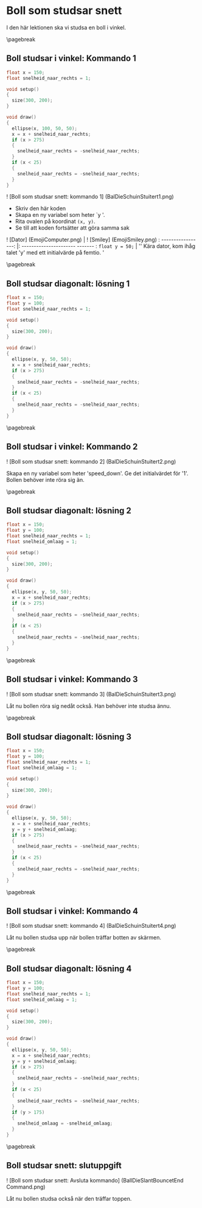 # Boll som studsar snett

I den här lektionen ska vi studsa en boll i vinkel.

\pagebreak

## Boll studsar i vinkel: Kommando 1

```c++
float x = 150;
float snelheid_naar_rechts = 1;

void setup()
{
  size(300, 200);
}

void draw()
{
  ellipse(x, 100, 50, 50);
  x = x + snelheid_naar_rechts;
  if (x > 275)
  {
    snelheid_naar_rechts = -snelheid_naar_rechts;
  }
  if (x < 25)
  {
    snelheid_naar_rechts = -snelheid_naar_rechts;
  }
}
```

! [Boll som studsar snett: kommando 1] (BalDieSchuinStuitert1.png)

 * Skriv den här koden
 * Skapa en ny variabel som heter `y '.
 * Rita ovalen på koordinat `(x, y)`.
 * Se till att koden fortsätter att göra samma sak

! [Dator] (EmojiComputer.png) | ! [Smiley] (EmojiSmiley.png)
: -----------------: |: ---------------------- ------- :
`float y = 50;` | '' Kära dator, kom ihåg talet 'y' med ett initialvärde på femtio. '

\pagebreak

## Boll studsar diagonalt: lösning 1

```c++
float x = 150;
float y = 100;
float snelheid_naar_rechts = 1;

void setup()
{
  size(300, 200);
}

void draw()
{
  ellipse(x, y, 50, 50);
  x = x + snelheid_naar_rechts;
  if (x > 275)
  {
    snelheid_naar_rechts = -snelheid_naar_rechts;
  }
  if (x < 25)
  {
    snelheid_naar_rechts = -snelheid_naar_rechts;
  }
}
```

\pagebreak

## Boll studsar i vinkel: Kommando 2

! [Boll som studsar snett: kommando 2] (BalDieSchuinStuitert2.png)

Skapa en ny variabel som heter 'speed_down'.
Ge det initialvärdet för '1'. Bollen behöver inte röra sig än.

\pagebreak

## Boll studsar diagonalt: lösning 2

```c++
float x = 150;
float y = 100;
float snelheid_naar_rechts = 1;
float snelheid_omlaag = 1;

void setup()
{
  size(300, 200);
}

void draw()
{
  ellipse(x, y, 50, 50);
  x = x + snelheid_naar_rechts;
  if (x > 275)
  {
    snelheid_naar_rechts = -snelheid_naar_rechts;
  }
  if (x < 25)
  {
    snelheid_naar_rechts = -snelheid_naar_rechts;
  }
}
```

\pagebreak

## Boll studsar i vinkel: Kommando 3

! [Boll som studsar snett: kommando 3] (BalDieSchuinStuitert3.png)

Låt nu bollen röra sig nedåt också. Han behöver inte studsa ännu.

\pagebreak

## Boll studsar diagonalt: lösning 3

```c++
float x = 150;
float y = 100;
float snelheid_naar_rechts = 1;
float snelheid_omlaag = 1;

void setup()
{
  size(300, 200);
}

void draw()
{
  ellipse(x, y, 50, 50);
  x = x + snelheid_naar_rechts;
  y = y + snelheid_omlaag;
  if (x > 275)
  {
    snelheid_naar_rechts = -snelheid_naar_rechts;
  }
  if (x < 25)
  {
    snelheid_naar_rechts = -snelheid_naar_rechts;
  }
}
```

\pagebreak

## Boll studsar i vinkel: Kommando 4

! [Boll som studsar snett: kommando 4] (BalDieSchuinStuitert4.png)

Låt nu bollen studsa upp när bollen träffar botten av skärmen.

\pagebreak

## Boll studsar diagonalt: lösning 4

```c++
float x = 150;
float y = 100;
float snelheid_naar_rechts = 1;
float snelheid_omlaag = 1;

void setup()
{
  size(300, 200);
}

void draw()
{
  ellipse(x, y, 50, 50);
  x = x + snelheid_naar_rechts;
  y = y + snelheid_omlaag;
  if (x > 275)
  {
    snelheid_naar_rechts = -snelheid_naar_rechts;
  }
  if (x < 25)
  {
    snelheid_naar_rechts = -snelheid_naar_rechts;
  }
  if (y > 175)
  {
    snelheid_omlaag = -snelheid_omlaag;
  }
}
```

\pagebreak

## Boll studsar snett: slutuppgift

! [Boll som studsar snett: Avsluta kommando] (BallDieSlantBouncetEnd Command.png)

Låt nu bollen studsa också när den träffar toppen.
